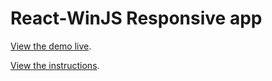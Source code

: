 React-WinJS Responsive app
============

[View the demo live](https://github.com/jayrenn/react-winjs-demo).

[View the instructions](https://github.com/jayrenn/react-winjs-demo/wiki/Instructions).
